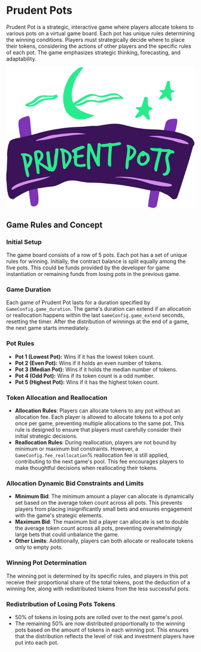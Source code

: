 # Prudent Pots

Prudent Pot is a strategic, interactive game where players allocate tokens to various pots on a virtual game board. Each
pot has unique rules determining the winning conditions. Players must strategically decide where to place their tokens,
considering the actions of other players and the specific rules of each pot. The game emphasizes strategic thinking,
forecasting, and adaptability.

<img src="./frontend/src/assets/logo.png">

## Game Rules and Concept

### Initial Setup

The game board consists of a row of 5 pots. Each pot has a set of unique rules for winning. Initially, the contract
balance is split equally among the five pots. This could be funds provided by the developer for game instantiation or
remaining funds from losing pots in the previous game.

### Game Duration

Each game of Prudent Pot lasts for a duration specified by `GameConfig.game_duration`. The game's duration can extend if
an allocation or reallocation happens within the last `GameConfig.game_extend` seconds, resetting the timer. After the
distribution of winnings at the end of a game, the next game starts immediately.

### Pot Rules

- **Pot 1 (Lowest Pot):** Wins if it has the lowest token count.
- **Pot 2 (Even Pot):** Wins if it holds an even number of tokens.
- **Pot 3 (Median Pot):** Wins if it holds the median number of tokens.
- **Pot 4 (Odd Pot):** Wins if its token count is a odd number.
- **Pot 5 (Highest Pot):** Wins if it has the highest token count.

### Token Allocation and Reallocation

- **Allocation Rules**: Players can allocate tokens to any pot without an allocation fee. Each player is allowed to allocate tokens to a pot only once per game, preventing multiple allocations to the same pot. This rule is designed to ensure that players must carefully consider their initial strategic decisions.
- **Reallocation Rules**: During reallocation, players are not bound by minimum or maximum bid constraints. However, a `GameConfig.fee_reallocation`% reallocation fee is still applied, contributing to the next game's pool. This fee encourages players to make thoughtful decisions when reallocating their tokens.

### Allocation Dynamic Bid Constraints and Limits

- **Minimum Bid**: The minimum amount a player can allocate is dynamically set based on the average token
  count across all pots. This prevents players from placing insignificantly small bets and ensures engagement with the
  game's strategic elements.
- **Maximum Bid**: The maximum bid a player can allocate is set to double the average token count across all pots, preventing overwhelmingly
  large bets that could unbalance the game.
- **Other Limits**: Additionally, players can both allocate or reallocate tokens only to empty pots.

### Winning Pot Determination

The winning pot is determined by its specific rules, and players in this pot receive their proportional share
of the total tokens, post the deduction of a winning fee, along with redistributed
tokens from the less successful pots.

### Redistribution of Losing Pots Tokens

- 50% of tokens in losing pots are rolled over to the next game's pool.
- The remaining 50% are now distributed proportionally to the winning pots based on the amount of tokens in each winning pot. This ensures that the distribution reflects the level of risk and investment players have put into each pot.

